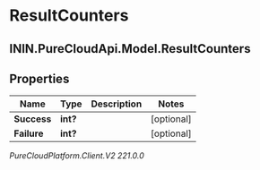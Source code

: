 # ResultCounters

## ININ.PureCloudApi.Model.ResultCounters

## Properties

|Name | Type | Description | Notes|
|------------ | ------------- | ------------- | -------------|
| **Success** | **int?** |  | [optional] |
| **Failure** | **int?** |  | [optional] |



_PureCloudPlatform.Client.V2 221.0.0_
